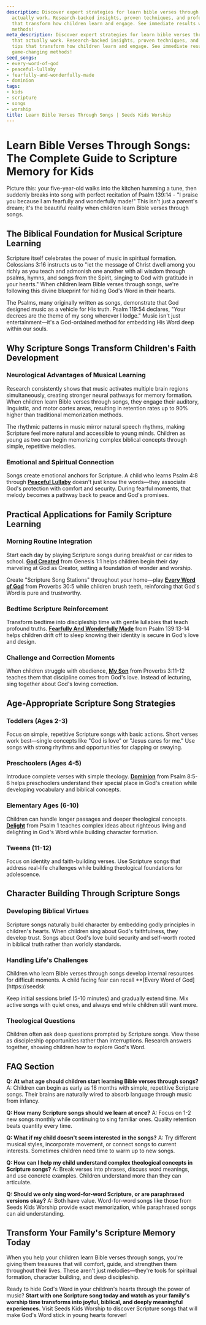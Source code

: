 ```yaml
---
description: Discover expert strategies for learn bible verses through songs that
  actually work. Research-backed insights, proven techniques, and professional tips
  that transform how children learn and engage. See immediate results with these game-changing
  methods!
meta_description: Discover expert strategies for learn bible verses through songs
  that actually work. Research-backed insights, proven techniques, and professional
  tips that transform how children learn and engage. See immediate results with these
  game-changing methods!
seed_songs:
- every-word-of-god
- peaceful-lullaby
- fearfully-and-wonderfully-made
- dominion
tags:
- kids
- scripture
- songs
- worship
title: Learn Bible Verses Through Songs | Seeds Kids Worship
---
```

# Learn Bible Verses Through Songs: The Complete Guide to Scripture Memory for Kids

Picture this: your five-year-old walks into the kitchen humming a tune, then suddenly breaks into song with perfect recitation of Psalm 139:14 - "I praise you because I am fearfully and wonderfully made!" This isn't just a parent's dream; it's the beautiful reality when children learn Bible verses through songs.

## The Biblical Foundation for Musical Scripture Learning

Scripture itself celebrates the power of music in spiritual formation. Colossians 3:16 instructs us to "let the message of Christ dwell among you richly as you teach and admonish one another with all wisdom through psalms, hymns, and songs from the Spirit, singing to God with gratitude in your hearts." When children learn Bible verses through songs, we're following this divine blueprint for hiding God's Word in their hearts.

The Psalms, many originally written as songs, demonstrate that God designed music as a vehicle for His truth. Psalm 119:54 declares, "Your decrees are the theme of my song wherever I lodge." Music isn't just entertainment—it's a God-ordained method for embedding His Word deep within our souls.

## Why Scripture Songs Transform Children's Faith Development

### Neurological Advantages of Musical Learning

Research consistently shows that music activates multiple brain regions simultaneously, creating stronger neural pathways for memory formation. When children learn Bible verses through songs, they engage their auditory, linguistic, and motor cortex areas, resulting in retention rates up to 90% higher than traditional memorization methods.

The rhythmic patterns in music mirror natural speech rhythms, making Scripture feel more natural and accessible to young minds. Children as young as two can begin memorizing complex biblical concepts through simple, repetitive melodies.

### Emotional and Spiritual Connection

Songs create emotional anchors for Scripture. A child who learns Psalm 4:8 through **[Peaceful Lullaby](https://seedskidsworship.com/product/peaceful-lullaby-psalm-48-2/)** doesn't just know the words—they associate God's protection with comfort and security. During fearful moments, that melody becomes a pathway back to peace and God's promises.

## Practical Applications for Family Scripture Learning

### Morning Routine Integration

Start each day by playing Scripture songs during breakfast or car rides to school. **[God Created](https://seedskidsworship.com/product/god-created-genesis-11/)** from Genesis 1:1 helps children begin their day marveling at God as Creator, setting a foundation of wonder and worship.

Create "Scripture Song Stations" throughout your home—play **[Every Word of God](https://seedskidsworship.com/product/every-word-of-god-proverbs-305-2/)** from Proverbs 30:5 while children brush teeth, reinforcing that God's Word is pure and trustworthy.

### Bedtime Scripture Reinforcement

Transform bedtime into discipleship time with gentle lullabies that teach profound truths. **[Fearfully And Wonderfully Made](https://seedskidsworship.com/product/fearfully-and-wonderfully-made-psalm-13913-14/)** from Psalm 139:13-14 helps children drift off to sleep knowing their identity is secure in God's love and design.

### Challenge and Correction Moments

When children struggle with obedience, **[My Son](https://seedskidsworship.com/product/my-son-proverbs-311-12-2/)** from Proverbs 3:11-12 teaches them that discipline comes from God's love. Instead of lecturing, sing together about God's loving correction.

## Age-Appropriate Scripture Song Strategies

### Toddlers (Ages 2-3)

Focus on simple, repetitive Scripture songs with basic actions. Short verses work best—single concepts like "God is love" or "Jesus cares for me." Use songs with strong rhythms and opportunities for clapping or swaying.

### Preschoolers (Ages 4-5)

Introduce complete verses with simple theology. **[Dominion](https://seedskidsworship.com/product/dominion-psalm-85-6-2/)** from Psalm 8:5-6 helps preschoolers understand their special place in God's creation while developing vocabulary and biblical concepts.

### Elementary Ages (6-10)

Children can handle longer passages and deeper theological concepts. **[Delight](https://seedskidsworship.com/product/seeds-of-character-vol-6/)** from Psalm 1 teaches complex ideas about righteous living and delighting in God's Word while building character formation.

### Tweens (11-12)

Focus on identity and faith-building verses. Use Scripture songs that address real-life challenges while building theological foundations for adolescence.

## Character Building Through Scripture Songs

### Developing Biblical Virtues

Scripture songs naturally build character by embedding godly principles in children's hearts. When children sing about God's faithfulness, they develop trust. Songs about God's love build security and self-worth rooted in biblical truth rather than worldly standards.

### Handling Life's Challenges

Children who learn Bible verses through songs develop internal resources for difficult moments. A child facing fear can recall **[Every Word of God](https://seedsk

Keep initial sessions brief (5-10 minutes) and gradually extend time. Mix active songs with quiet ones, and always end while children still want more.

### Theological Questions

Children often ask deep questions prompted by Scripture songs. View these as discipleship opportunities rather than interruptions. Research answers together, showing children how to explore God's Word.

## FAQ Section

**Q: At what age should children start learning Bible verses through songs?**
A: Children can begin as early as 18 months with simple, repetitive Scripture songs. Their brains are naturally wired to absorb language through music from infancy.

**Q: How many Scripture songs should we learn at once?**
A: Focus on 1-2 new songs monthly while continuing to sing familiar ones. Quality retention beats quantity every time.

**Q: What if my child doesn't seem interested in the songs?**
A: Try different musical styles, incorporate movement, or connect songs to current interests. Sometimes children need time to warm up to new songs.

**Q: How can I help my child understand complex theological concepts in Scripture songs?**
A: Break verses into phrases, discuss word meanings, and use concrete examples. Children understand more than they can articulate.

**Q: Should we only sing word-for-word Scripture, or are paraphrased versions okay?**
A: Both have value. Word-for-word songs like those from Seeds Kids Worship provide exact memorization, while paraphrased songs can aid understanding.

## Transform Your Family's Scripture Memory Today

When you help your children learn Bible verses through songs, you're giving them treasures that will comfort, guide, and strengthen them throughout their lives. These aren't just melodies—they're tools for spiritual formation, character building, and deep discipleship.

Ready to hide God's Word in your children's hearts through the power of music? **Start with one Scripture song today and watch as your family's worship time transforms into joyful, biblical, and deeply meaningful experiences.** Visit Seeds Kids Worship to discover Scripture songs that will make God's Word stick in young hearts forever!

<script type="application/ld+json">
{
  "@context": "https://schema.org",
  "@type": "Article",
  "headline": "Learn Bible Verses Through Songs",
  "author": {
    "@type": "Organization",
    "name": "Seeds Kids Worship"
  },
  "publisher": {
    "@type": "Organization",
    "name": "Seeds Kids Worship",
    "logo": {
      "@type": "ImageObject",
      "url": "https://seedskidsworship.com/logo.png"
    }
  },
  "datePublished": "2025-09-05T15:50:07.895947",
  "dateModified": "2025-09-05T15:50:07.895963",
  "description": "Discover expert strategies for learn bible verses through songs that actually work. Research-backed insights, proven techniques, and professional tips that tran",
  "mainEntityOfPage": {
    "@type": "WebPage",
    "@id": "https://seedskidsworship.com/activities/learn-bible-verses-through-songs/"
  }
}
</script>

<script type="application/ld+json">
{
  "@context": "https://schema.org",
  "@type": "Product",
  "name": "Every Word of God",
  "description": "A song about the purity and protection found in God's word",
  "url": "https://seedskidsworship.com/product/every-word-of-god-proverbs-305-2/",
  "brand": {
    "@type": "Brand",
    "name": "Seeds Kids Worship"
  },
  "category": "Children's Christian Music",
  "album": "The Armor of God"
}
</script>

<script type="application/ld+json">
{
  "@context": "https://schema.org",
  "@type": "Product",
  "name": "Peaceful Lullaby",
  "description": "Gentle lullaby about peaceful sleep and trust in God's protection from Psalm 4:8",
  "url": "https://seedskidsworship.com/product/peaceful-lullaby-psalm-48-2/",
  "brand": {
    "@type": "Brand",
    "name": "Seeds Kids Worship"
  },
  "category": "Children's Christian Music",
  "album": "When You Lie Down: Lullabies\u2026"
}
</script>

<script type="application/ld+json">
{
  "@context": "https://schema.org",
  "@type": "Product",
  "name": "Fearfully And Wonderfully Made",
  "description": "A gentle lullaby celebrating Psalm 139:13-14, reminding children that they are fearfully and wonderfully made by God and praising His marvelous works.",
  "url": "https://seedskidsworship.com/product/fearfully-and-wonderfully-made-psalm-13913-14/",
  "brand": {
